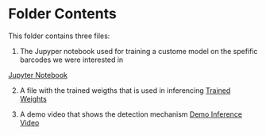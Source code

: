 # Folder Contents
This folder contains three files:

1. The Jupyper notebook used for training a custome model on the spefific barcodes we were interested in

[Jupyter Notebook](barcode_yolo_train.ipynb)

2. A file with the trained weigths that is used in inferencing
[Trained Weights](best.pt)

3. A demo video that shows the detection mechanism
[Demo Inference Video](Demo_10fps_detect.mp4)